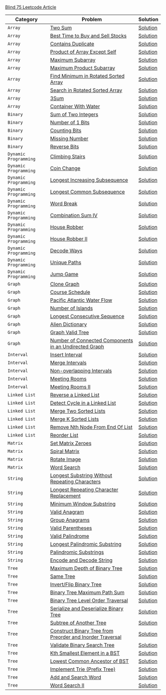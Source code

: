 [Blind 75 Leetcode Article ](https://leetcode.com/discuss/general-discussion/460599/blind-75-leetcode-questions)

| **Category**          | **Problem**                                                                                                                                           | **Solution**                                                                       |
| --------------------- | ----------------------------------------------------------------------------------------------------------------------------------------------------- | ---------------------------------------------------------------------------------- |
| `Array`               | [Two Sum](https://leetcode.com/problems/two-sum/)                                                                                                     | [Solution](./Arrays/01_two_sum.ts)                                                 |
| `Array`               | [Best Time to Buy and Sell Stocks](https://leetcode.com/problems/best-time-to-buy-and-sell-stock/)                                                    | [Solution](./Arrays/02_best_time_to_buy_and_sell_stock.ts)                         |
| `Array`               | [Contains Duplicate](https://leetcode.com/problems/contains-duplicate/)                                                                               | [Solution](./Arrays/03_contains_duplicate.ts)                                      |
| `Array`               | [Product of Array Except Self](https://leetcode.com/problems/product-of-array-except-self/)                                                           | [Solution](./Arrays/04_product_of_array_except_self.ts)                            |
| `Array`               | [Maximum Subarray](https://leetcode.com/problems/maximum-subarray/)                                                                                   | [Solution](./Arrays/05_maximum_subarray.ts)                                        |
| `Array`               | [Maximum Product Subarray](https://leetcode.com/problems/maximum-product-subarray/)                                                                   | [Solution](./Arrays/06_maximum_product_subarray.ts)                                |
| `Array`               | [Find Minimum in Rotated Sorted Array](https://leetcode.com/problems/find-minimum-in-rotated-sorted-array/)                                           | [Solution](./Arrays/07_find_minimum_in_rotated_sorted_array.ts)                    |
| `Array`               | [Search in Rotated Sorted Array](https://leetcode.com/problems/search-in-rotated-sorted-array/)                                                       | [Solution](./Arrays/08_search_in_rotated_sorted_array.ts)                          |
| `Array`               | [3Sum](https://leetcode.com/problems/3sum/)                                                                                                           | [Solution](./Arrays/09_3Sum.ts)                                                    |
| `Array`               | [Container With Water](https://leetcode.com/problems/container-with-most-water/)                                                                      | [Solution](./Arrays/10_container_with_most_water.ts)                               |
| `Binary`              | [Sum of Two Integers](https://leetcode.com/problems/sum-of-two-integers/)                                                                             | [Solution](./Binary/01_sum_of_two_integers.ts)                                     |
| `Binary`              | [Number of 1 Bits](https://leetcode.com/problems/number-of-1-bits/)                                                                                   | [Solution](./Binary/02_number_of_1_bits.ts)                                        |
| `Binary`              | [Counting Bits](https://leetcode.com/problems/counting-bits/)                                                                                         | [Solution](./Binary/03_counting_bits.ts)                                           |
| `Binary`              | [Missing Number](https://leetcode.com/problems/missing-number/)                                                                                       | [Solution](./Binary/04_missing_number.ts)                                          |
| `Binary`              | [Reverse Bits](https://leetcode.com/problems/reverse-bits/)                                                                                           | [Solution](./Binary/05_reverse_bits.ts)                                            |
| `Dynamic Programming` | [Climbing Stairs](https://leetcode.com/problems/climbing-stairs/)                                                                                     | [Solution](./Dynamic-Programming/01_climbing_stairs.ts)                            |
| `Dynamic Programming` | [Coin Change](https://leetcode.com/problems/coin-change/)                                                                                             | [Solution](./Dynamic-Programming/02_coin_change.ts)                                |
| `Dynamic Programming` | [Longest Increasing Subsequence](https://leetcode.com/problems/longest-increasing-subsequence/)                                                       | [Solution](./Dynamic-Programming/03_longest_increasing_subsequence.ts)             |
| `Dynamic Programming` | [Longest Common Subsequence](https://leetcode.com/problems/longest-common-subsequence/)                                                               | [Solution](./Dynamic-Programming/04_longest_common_subsequence.ts)                 |
| `Dynamic Programming` | [Word Break](https://leetcode.com/problems/word-break/)                                                                                               | [Solution](./Dynamic-Programming/05_word_break.ts)                                 |
| `Dynamic Programming` | [Combination Sum IV](https://leetcode.com/problems/combination-sum-iv/)                                                                               | [Solution](./Dynamic-Programming/06_combination_sum_IV.ts)                         |
| `Dynamic Programming` | [House Robber](https://leetcode.com/problems/house-robber/)                                                                                           | [Solution](./Dynamic-Programming/07_house_robber.ts)                               |
| `Dynamic Programming` | [House Robber II](https://leetcode.com/problems/house-robber-ii/)                                                                                     | [Solution](./Dynamic-Programming/08_house_robber-II.ts)                            |
| `Dynamic Programming` | [Decode Ways](https://leetcode.com/problems/decode-ways/)                                                                                             | [Solution](./Dynamic-Programming/09_decode_ways.ts)                                |
| `Dynamic Programming` | [Unique Paths](https://leetcode.com/problems/unique-paths/)                                                                                           | [Solution](./Dynamic-Programming/10_unique_paths.ts)                               |
| `Dynamic Programming` | [Jump Game](https://leetcode.com/problems/jump-game/)                                                                                                 | [Solution](./Dynamic-Programming/11_jump_game.ts)                                  |
| `Graph`               | [Clone Graph](https://leetcode.com/problems/clone-graph/)                                                                                             | [Solution](./Graph/01_clone_graph.ts)                                              |
| `Graph`               | [Course Schedule](https://leetcode.com/problems/course-schedule/)                                                                                     | [Solution](./Graph/02_course_schedule.ts)                                          |
| `Graph`               | [Pacific Atlantic Water Flow](https://leetcode.com/problems/pacific-atlantic-water-flow/)                                                             | [Solution](./Graph/03_pacific_atlantic_water_flow.ts)                              |
| `Graph`               | [Number of Islands](https://leetcode.com/problems/number-of-islands/)                                                                                 | [Solution](./Graph/04_number_of_islands.ts)                                        |
| `Graph`               | [Longest Consecutive Sequence](https://leetcode.com/problems/longest-consecutive-sequence/)                                                           | [Solution](./Graph/05_longest_consecutive_sequence.ts)                             |
| `Graph`               | [Alien Dictionary](https://leetcode.com/problems/alien-dictionary/)                                                                                   | [Solution](./Graph/06_alien_dictionary.ts)                                         |
| `Graph`               | [Graph Valid Tree](https://leetcode.com/problems/graph-valid-tree/)                                                                                   | [Solution](./Graph/07_graph_valid_tree.ts)                                         |
| `Graph`               | [Number of Connected Components in an Undirected Graph](https://leetcode.com/problems/number-of-connected-components-in-an-undirected-graph/)         | [Solution](./Graph/08_number_of_provinces.ts)                                      |
| `Interval`            | [Insert Interval](https://leetcode.com/problems/insert-interval/)                                                                                     | [Solution](./Interval/01_insert_interval.ts)                                       |
| `Interval`            | [Merge Intervals](https://leetcode.com/problems/merge-intervals/)                                                                                     | [Solution](./Interval/02_merge_intervals.ts)                                       |
| `Interval`            | [Non-overlapping Intervals](https://leetcode.com/problems/non-overlapping-intervals/)                                                                 | [Solution](./Interval/03_non_overlapping_intervals.ts)                             |
| `Interval`            | [Meeting Rooms](https://leetcode.com/problems/meeting-rooms/)                                                                                         | [Solution](./Interval/04_meeting_rooms.ts)                                         |
| `Interval`            | [Meeting Rooms II](https://leetcode.com/problems/meeting-rooms-ii/)                                                                                   | [Solution](./Interval/05_meeting_rooms_II.ts)                                      |
| `Linked List`         | [Reverse a Linked List](https://leetcode.com/problems/meeting-rooms-ii/)                                                                              | [Solution](./Linked-List/01_reverse_linked_list.ts)                                |
| `Linked List`         | [Detect Cycle in a Linked List](https://leetcode.com/problems/linked-list-cycle/)                                                                     | [Solution](./Linked-List/02_linked_list_cycle.ts)                                  |
| `Linked List`         | [Merge Two Sorted Lists](https://leetcode.com/problems/merge-two-sorted-lists/)                                                                       | [Solution](./Linked-List/03_merge_two_sorted_lists.ts)                             |
| `Linked List`         | [Merge K Sorted Lists](https://leetcode.com/problems/merge-k-sorted-lists/)                                                                           | [Solution](./Linked-List/04_merge_k_sorted_list.ts)                                |
| `Linked List`         | [Remove Nth Node From End Of List](https://leetcode.com/problems/remove-nth-node-from-end-of-list/)                                                   | [Solution](./Linked-List/05_remove_Nth_node_from_end_of_list.ts)                   |
| `Linked List`         | [Reorder List](https://leetcode.com/problems/reorder-list/)                                                                                           | [Solution](./Linked-List/06_reorder_list.ts)                                       |
| `Matrix`              | [Set Matrix Zeroes](https://leetcode.com/problems/set-matrix-zeroes/)                                                                                 | [Solution](./Matrix/01_set_matrix_zeroes.ts)                                       |
| `Matrix`              | [Spiral Matrix](https://leetcode.com/problems/spiral-matrix/)                                                                                         | [Solution](./Matrix/02_spiral_matrix.ts)                                           |
| `Matrix`              | [Rotate Image](https://leetcode.com/problems/rotate-image/)                                                                                           | [Solution](./Matrix/03_rotate_image.ts)                                            |
| `Matrix`              | [Word Search](https://leetcode.com/problems/word-search/)                                                                                             | [Solution](./Matrix/04_word-search.ts)                                             |
| `String`              | [Longest Substring Without Repeating Characters](https://leetcode.com/problems/longest-substring-without-repeating-characters/)                       | [Solution](./Strings/01_longest_substring_without_repeating_characters.ts)         |
| `String`              | [Longest Repeating Character Replacement](https://leetcode.com/problems/longest-repeating-character-replacement/)                                     | [Solution](./Strings/02_longest_repeating_character_replacement.ts)                |
| `String`              | [Minimum Window Substring](https://leetcode.com/problems/minimum-window-substring/)                                                                   | [Solution](./Strings/03_minimum_window_substring.ts)                               |
| `String`              | [Valid Anagram](https://leetcode.com/problems/valid-anagram/)                                                                                         | [Solution](./Strings/04_valid_anagram.ts)                                          |
| `String`              | [Group Anagrams](https://leetcode.com/problems/group-anagrams/)                                                                                       | [Solution](./Strings/05_group_anagrams.ts)                                         |
| `String`              | [Valid Parentheses](https://leetcode.com/problems/valid-parentheses/)                                                                                 | [Solution](./Strings/06_valid_parentheses.ts)                                      |
| `String`              | [Valid Palindrome](https://leetcode.com/problems/valid-palindrome/)                                                                                   | [Solution](./Strings/07_valid_palindrome.ts)                                       |
| `String`              | [Longest Palindromic Substring](https://leetcode.com/problems/longest-palindromic-substring/)                                                         | [Solution](./Strings/08_longest_palindrome.ts)                                     |
| `String`              | [Palindromic Substrings](https://leetcode.com/problems/palindromic-substrings/)                                                                       | [Solution](./Strings/09_palindromic_substrings.ts)                                 |
| `String`              | [Encode and Decode String](https://leetcode.com/problems/encode-and-decode-strings/)                                                                  | [Solution](./Strings/10_encode_and_decode_strings.ts)                              |
| `Tree`                | [Maximum Depth of Binary Tree](https://leetcode.com/problems/maximum-depth-of-binary-tree/)                                                           | [Solution](./Tree/01_maximum_depth_of_binary_tree.ts)                              |
| `Tree`                | [Same Tree](https://leetcode.com/problems/same-tree/)                                                                                                 | [Solution](./Tree/02_same_tree.ts)                                                 |
| `Tree`                | [Invert/Flip Binary Tree](https://leetcode.com/problems/invert-binary-tree/)                                                                          | [Solution](./Tree/03_invert_binary_tree.ts)                                        |
| `Tree`                | [Binary Tree Maximum Path Sum](https://leetcode.com/problems/binary-tree-maximum-path-sum/)                                                           | [Solution](./Tree/04_binary_tree_maximum_path_sum.ts)                              |
| `Tree`                | [Binary Tree Level Order Traversal](https://leetcode.com/problems/binary-tree-level-order-traversal/)                                                 | [Solution](./Tree/05_binary_tree_level_order_traversal.ts)                         |
| `Tree`                | [Serialize and Deserialize Binary Tree](https://leetcode.com/problems/serialize-and-deserialize-binary-tree/)                                         | [Solution](./Tree/06_serialize_and_deserialize_binary_tree.ts)                     |
| `Tree`                | [Subtree of Another Tree](https://leetcode.com/problems/subtree-of-another-tree/)                                                                     | [Solution](./Tree/07_subtree_of_another_tree.ts)                                   |
| `Tree`                | [Construct Binary Tree from Preorder and Inorder Traversal](https://leetcode.com/problems/construct-binary-tree-from-preorder-and-inorder-traversal/) | [Solution](./Tree/08_construct_binary_tree_fron_preorder_and_inorder_traversal.ts) |
| `Tree`                | [Validate Binary Search Tree](https://leetcode.com/problems/validate-binary-search-tree/)                                                             | [Solution](./Tree/09_validate_binary_search_tree.ts)                               |
| `Tree`                | [Kth Smallest Element in a BST](https://leetcode.com/problems/kth-smallest-element-in-a-bst/)                                                         | [Solution](./Tree/10_Kth_smallest_element_in_a_bst.ts)                             |
| `Tree`                | [Lowest Common Ancestor of BST](https://leetcode.com/problems/lowest-common-ancestor-of-a-binary-search-tree/)                                        | [Solution](./Tree/11_lowest_common_ancestor_of_a_binary_tree.ts)                   |
| `Tree`                | [Implement Trie (Prefix Tree)](https://leetcode.com/problems/implement-trie-prefix-tree/)                                                             | [Solution](./Tree/12_implement_trie.ts)                                            |
| `Tree`                | [Add and Search Word](https://leetcode.com/problems/add-and-search-word-data-structure-design/)                                                       | [Solution](./Tree/13_design_add_and_search_words_data_structure.ts)                |
| `Tree`                | [Word Search II](https://leetcode.com/problems/word-search-ii/)                                                                                       | [Solution](./Tree/14_word_search_II.ts)                                            |
